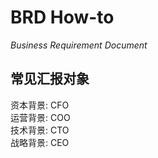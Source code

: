 # BRD How-to #
*Business Requirement Document*

常见汇报对象
-----------
资本背景: CFO   
运营背景: COO   
技术背景: CTO   
战略背景: CEO   

